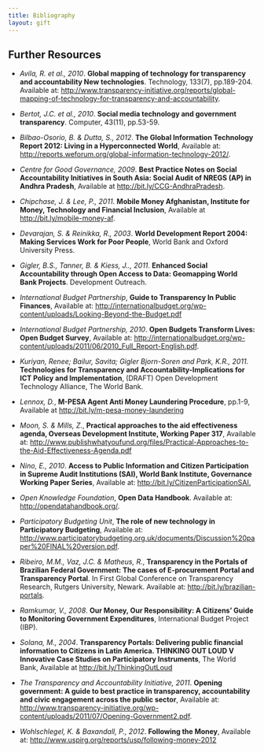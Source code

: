 ```yaml
---
title: Bibliography
layout: gift
---
```


## Further Resources

* *Avila, R. et al., 2010*. **Global mapping of technology for transparency and accountability New technologies**. Technology, 133(7), pp.189-204. Available at: <http://www.transparency-initiative.org/reports/global-mapping-of-technology-for-transparency-and-accountability>.

* *Bertot, J.C. et al., 2010*. **Social media technology and government transparency**. Computer, 43(11), pp.53-59.

* *Bilbao-Osorio, B. & Dutta, S., 2012*. **The Global Information Technology Report 2012: Living in a Hyperconnected World**, Available at: <http://reports.weforum.org/global-information-technology-2012/>.

* *Centre for Good Governance, 2009*. **Best Practice Notes on Social Accountability Initiatives in South Asia: Social Audit of NREGS (AP) in Andhra Pradesh**, Available at <http://bit.ly/CCG-AndhraPradesh>.

* *Chipchase, J. & Lee, P., 2011*. **Mobile Money Afghanistan, Institute for Money, Technology and Financial Inclusion**, Available at <http://bit.ly/mobile-money-af>.

* *Devarajan, S. & Reinikka, R., 2003*. **World Development Report 2004: Making Services Work for Poor People**, World Bank and Oxford University Press.

* *Gigler, B.S., Tanner, B. & Kiess, J.., 2011*. **Enhanced Social Accountability through Open Access to Data: Geomapping World Bank Projects**. Development Outreach.

* *International Budget Partnership*, **Guide to Transparency In Public Finances**, Available at: <http://internationalbudget.org/wp-content/uploads/Looking-Beyond-the-Budget.pdf>

* *International Budget Partnership, 2010*. **Open Budgets Transform Lives: Open Budget Survey**, Available at: <http://internationalbudget.org/wp-content/uploads/2011/06/2010_Full_Report-English.pdf>.

* *Kuriyan, Renee; Bailur, Savita; Gigler Bjorn-Soren and Park, K.R., 2011*. **Technologies for Transparency and Accountability-Implications for ICT Policy and Implementation**, (DRAFT) Open Development Technology Alliance, The World Bank.

* *Lennox, D.*, **M-PESA Agent Anti Money Laundering Procedure**, pp.1-9, Available at <http://bit.ly/m-pesa-money-laundering>

* *Moon, S. & Mills, Z.*, **Practical approaches to the aid effectiveness agenda, Overseas Development Institute, Working Paper 317**, Available at: <http://www.publishwhatyoufund.org/files/Practical-Approaches-to-the-Aid-Effectiveness-Agenda.pdf>

* *Nino, E., 2010*. **Access to Public Information and Citizen Participation in Supreme Audit Institutions (SAI), World Bank Institute, Governance Working Paper Series**, Available at: <http://bit.ly/CitizenParticipationSAI.>

* *Open Knowledge Foundation*, **Open Data Handbook**. Available at: <http://opendatahandbook.org/>.

* *Participatory Budgeting Unit*, **The role of new technology in Participatory Budgeting**, Available at:  <http://www.participatorybudgeting.org.uk/documents/Discussion%20paper%20FINAL%20version.pdf>.

* *Ribeiro, M.M., Vaz, J.C. & Matheus, R.*, **Transparency in the Portals of Brazilian Federal Government: The cases of E-procurement Portal and Transparency Portal**. In First Global Conference on Transparency Research, Rutgers University, Newark. Available at: <http://bit.ly/brazilian-portals>.

* *Ramkumar, V., 2008*. **Our Money, Our Responsibility: A Citizens’ Guide to Monitoring Government Expenditures**, International Budget Project (IBP).

* *Solana, M., 2004*. **Transparency Portals: Delivering public financial information to Citizens in Latin America. THINKING OUT LOUD V Innovative Case Studies on Participatory Instruments**, The World Bank, Available at <http://bit.ly/ThinkingOutLoud>

* *The Transparency and Accountability Initiative, 2011*. **Opening government: A guide to best practice in transparency, accountability and civic engagement across the public sector**, Available at: <http://www.transparency-initiative.org/wp-content/uploads/2011/07/Opening-Government2.pdf>.

* *Wohlschlegel, K. & Baxandall, P., 2012*. **Following the Money**, Available at: <http://www.uspirg.org/reports/usp/following-money-2012>

